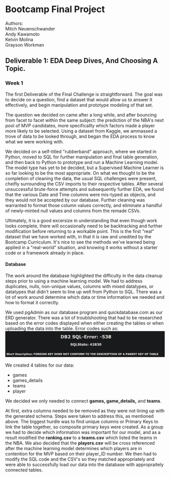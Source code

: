 # Bootcamp Final Project<br>
Authors:<br>
    Mitch Neuenschwander<br>
    Andy Kawamoto<br>
    Kelvin Molina<br>
    Grayson Workman<br>

## Deliverable 1: EDA Deep Dives, And Choosing A Topic.

### Week 1
The first Deliverable of the Final Challenge is straightforward. The goal was to decide on a question, find a dataset that would allow us to answer it effectively, and begin manipulation and prototype modeling of that set. 

The question we decided on came after a long while, and after bouncing from facet to facet within the same subject: the prediction of the NBA's next pool of MVP candidates, more specificallly which factors made a player more likely to be selected. Using a dataset from Kaggle, we ammassed a trove of data to be looked through, and began the EDA process to know what we were working with.

We decided on a self-titled "rubberband" approach, where we started in Python, moved to SQL for further manipulation and final table generation, and then back to Python to prototype and run a Machine Learning model. The model type has yet to be decided, but a Supervised Machine Learner is so far looking to be the most appropriate. On what we thought to be the completion of cleaning the data, the usual SQL challenges were present, cheifly surrounding the CSV imports to their respective tables. After several unsuccessful brute-force attempts and subsequently further EDA, we found that the various Date and Time columns were mis-typed as objects, and they would not be accepted by our database. Further cleaning was warranted to format those column values correctly, and eliminate a handful of newly-minted null values and columns from the remade CSVs. 

Ultimately, it is a good excersize in understanding that even though work looks complete, there will occasionally need to be backtracking and further modification before returning to a workable point. This is the first "real" dataset that we have worked with, in that it is raw and unedited by the Bootcamp Curriculum. It's nice to see the methods we've learned being applied in a "real-world" situation, and knowing it works without a starter code or a framework already in place.

#### Database
The work around the database highlighted the difficulty in the data cleanup steps prior to using a machine learning model.  We had to address duplicates, nulls, non-unique values, columns with mixed datatypes, or datatypes that didn't seem to line up well from Python to SQL.  There was a lot of work around determine which data or time information we needed and how to format it correctly.  

We used pgAdmin as our database program and quickdatabase.com as our ERD generator.  There was a lot of troublshooting that had to be researched based on the error codes displayed when either creating the tables or when uploading the data into the table. Error codes such as:
![sql_error](resources/photos/sql_error.png)  

We created 4 tables for our data:
* games
* games_details
* teams
* player 

We decided we only needed to connect **games, game_details,** and **teams**.  

At first, extra columns needed to be removed as they were not lining up with the generated schema. Steps were taken to address this, as mentioned above. The biggest hurdle was to find unique columns or Primary Keys to link the table together, so composite primary keys were created. As a group we had to decide which information was important for our model, and as a result modified the **ranking.csv** to a **teams.csv** which listed the teams in the NBA. We also decided that the **players.csv** will be cross referenced after the machine learning model determines which players are in contention for the MVP based on their player_ID number.   We then had to modify the SQL code and the CSV's so they matched appropriately and were able to successfully load our data into the database with appropraitely connected tables.   

